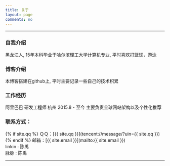 ```yaml
---
title: 关于
layout: page
comments: no
---
```


---

### 自我介绍
黑龙江人, 15年本科毕业于哈尔滨理工大学计算机专业, 平时喜欢打篮球，游泳

### 博客介绍
本博客搭建在github上, 平时主要记录一些自己的技术积累

### 工作经历
阿里巴巴 研发工程师 杭州 2015.8 - 至今 主要负责全球网站架构以及个性化推荐

### 联系方式：
{% if site.qq %}
ＱＱ：[{{ site.qq }}](tencent://message/?uin={{ site.qq }})
{% endif %}
邮箱：[{{ site.email }}](mailto:{{ site.email }}) <br>
linkin : 陈禹 <br>
脉脉 : 陈禹<br>

----
